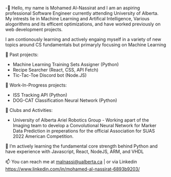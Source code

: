 -👋 Hello, my name is Mohamed Al-Nassirat and I am an aspiring professional Software Engineer currently attending University of Alberta. My intrests lie in Machine Learning and Artifical Intelligence, Various alogorithms and its efficent optimizations, and have worked previously on web development projects. 

I am contionously learning and actively engaing myself in a variety of new topics around CS fundamentals but primaryly focusing on Machine Learning

   
🔭 Past projects: 
   - Machine Learning Training Sets Assigner (Python)
   - Recipe Searcher (React, CSS, API Fetch) 
   - Tic-Tac-Toe Discord bot (Node.JS)

🔭 Work-In-Progress projects: 
   - ISS Tracking API (Python)
   - DOG-CAT Classification Neural Network (Python)

🔭 Clubs and Activities:
   - University of Alberta Ariel Robotics Group - Working apart of the Imaging team to develop a Convolutional Neural Network for Marker Data Prediction in preperations for the official Association for SUAS 2022 American Competition. 
 
🌱 I’m actively learning the fundamental core strength behind Python and have experience with Javascript, React, NodeJS, ARM, and VHDL


📫 You can reach me at malnassi@ualberta.ca | or via Linkedin https://www.linkedin.com/in/mohamed-al-nassirat-6893b9203/

<!---
MohamedAl-Nassirat/MohamedAl-Nassirat is a ✨ special ✨ repository because its `README.md` (this file) appears on your GitHub profile.
You can click the Preview link to take a look at your changes.
--->

